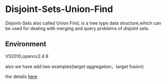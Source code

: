 # Disjoint-Sets-Union-Find
Disjoint-Sets also called Union Find, is a tree type data structure,which can be
used for dealing with merging and query problems of disjoint sets.


## Environment
VS2010,opencv2.4.9
> 
also we have add two examples(target aggregation，target fusion)
> 
the details [here](http://blog.csdn.net/qq_14845119/article/details/52087475) 
